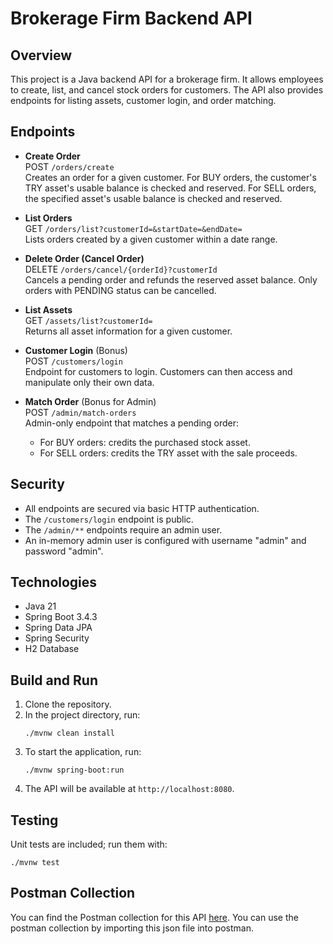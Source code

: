 # Brokerage Firm Backend API

## Overview
This project is a Java backend API for a brokerage firm. It allows employees to create, list, and cancel stock orders for customers. The API also provides endpoints for listing assets, customer login, and order matching.

## Endpoints

- **Create Order**  
  POST `/orders/create`  
  Creates an order for a given customer. For BUY orders, the customer's TRY asset's usable balance is checked and reserved. For SELL orders, the specified asset's usable balance is checked and reserved.

- **List Orders**  
  GET `/orders/list?customerId=&startDate=&endDate=`  
  Lists orders created by a given customer within a date range.

- **Delete Order (Cancel Order)**  
  DELETE `/orders/cancel/{orderId}?customerId`  
  Cancels a pending order and refunds the reserved asset balance. Only orders with PENDING status can be cancelled.

- **List Assets**  
  GET `/assets/list?customerId=`  
  Returns all asset information for a given customer.

- **Customer Login** (Bonus)  
  POST `/customers/login`  
  Endpoint for customers to login. Customers can then access and manipulate only their own data.

- **Match Order** (Bonus for Admin)  
  POST `/admin/match-orders`  
  Admin-only endpoint that matches a pending order:
    - For BUY orders: credits the purchased stock asset.
    - For SELL orders: credits the TRY asset with the sale proceeds.

## Security
- All endpoints are secured via basic HTTP authentication.
- The `/customers/login` endpoint is public.
- The `/admin/**` endpoints require an admin user.
- An in-memory admin user is configured with username "admin" and password "admin".

## Technologies
- Java 21
- Spring Boot 3.4.3
- Spring Data JPA
- Spring Security
- H2 Database

## Build and Run
1. Clone the repository.
2. In the project directory, run:
   ```
   ./mvnw clean install
   ```
3. To start the application, run:
   ```
   ./mvnw spring-boot:run
   ```
4. The API will be available at `http://localhost:8080`.

## Testing
Unit tests are included; run them with:
```
./mvnw test
```

## Postman Collection
You can find the Postman collection for this API [here](postman_collection.json). You can use the postman collection by importing this json file into postman.
